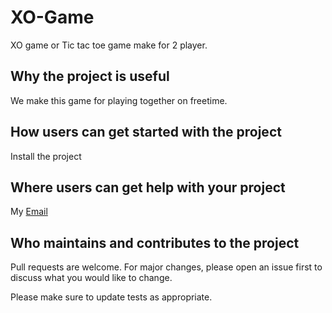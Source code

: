 # XO-Game
XO game or Tic tac toe game make for 2 player.

## Why the project is useful
We make this game for playing together on freetime.

## How users can get started with the project
Install the project

## Where users can get help with your project
My [Email](mailto:team14457@gmail.com)

## Who maintains and contributes to the project
Pull requests are welcome. For major changes, please open an issue first to discuss what you would like to change.

Please make sure to update tests as appropriate.
